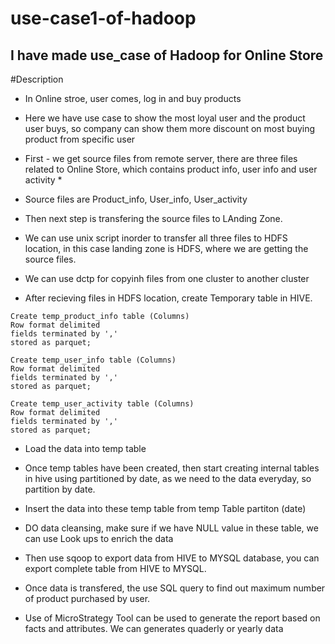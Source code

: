 # use-case1-of-hadoop

## I have made use_case of Hadoop for Online Store

#Description 
* In Online stroe, user comes, log in and buy products

* Here we have use case to show the most loyal user and the product user buys, so company can show them more discount on most buying product from specific user

* First - we get source files from remote server, there are three files related to Online Store, which contains product info, user info and user activity *

* Source files are Product_info, User_info, User_activity
* Then next step is transfering the source files to LAnding Zone.
* We can use unix script inorder to transfer all three files to HDFS location, in this case landing zone is HDFS, where we are getting the source files.
* We can use dctp for copyinh files from one cluster to another cluster
* After recieving files in HDFS location, create Temporary table in HIVE.

```
Create temp_product_info table (Columns)
Row format delimited
fields terminated by ','
stored as parquet;
```
```
Create temp_user_info table (Columns)
Row format delimited
fields terminated by ','
stored as parquet;
```
```
Create temp_user_activity table (Columns)
Row format delimited
fields terminated by ','
stored as parquet;
```
* Load the data into temp table
* Once temp tables have been created, then start creating internal tables in hive using partitioned by date, as we need to the data everyday, so partition by date.
* Insert the data into these temp table from temp Table partiton (date)
* DO data cleansing, make sure if we have NULL value in these table, we can use
Look ups to enrich the data

* Then use sqoop to export data from HIVE to MYSQL database, you can export complete table from HIVE to MYSQL.
* Once data is transfered, the use SQL query to find out maximum number of product purchased by user.
* Use of MicroStrategy Tool can be used to generate the report based on facts and attributes. We can generates quaderly or yearly data 
